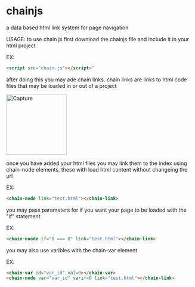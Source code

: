 # chainjs
a data based html link system for page navigation

USAGE:
to use chain js first download the chainjs file and include it in your html project

  EX:
  ```html
  <script src="chain.js"></script>'
  ```

after doing this you may ade chain links. chain links are links to html code files that may be loaded in or out of a project

<img width="162" alt="Capture" src="https://user-images.githubusercontent.com/76224503/144658268-460e6d4b-08fc-439e-87a9-c19c6aa2e35a.PNG">

once you have added your html files you may link them to the index using chain-node elements, these with load html content without changeing the url

  EX:
  ```html
  <chain-node link="test.html"></chain-link>
  ```
  
you may pass parameters for if you want your page to be loaded with the "if" statement

  EX:
  ```html
  <chain-noode if="0 === 0" link="test.html"></chain-link>
  ```  

you may also use varibles with the chain-var element

  EX:
  ```html
  <chain-var id="var_id" val=0></chain-var>
  <chain-node var="var_id" varif=0 link="test.html"></chain-link>
  ```
